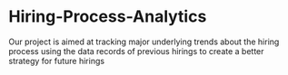 # Hiring-Process-Analytics
Our project is aimed at tracking major underlying trends about the hiring process using the data records of previous hirings to create a better strategy for future hirings
